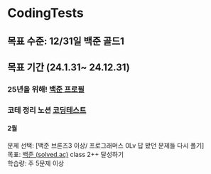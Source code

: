 # CodingTests

## 목표 수준: 12/31일 백준 골드1
## 목표 기간 (24.1.31~ 24.12.31)
### 25년을 위해!   [백준 프로필](https://solved.ac/profile/sim3412)

### 코테 정리 노션 [코딩테스트](https://sim34122.oopy.io/a6f38ded-700c-4bdd-ad22-8416d4b82d61)

#### 2월
문제 선택: [백준 브론즈3 이상/ 프로그래머스 0Lv 답 봤던 문제들 다시 풀기] <br>
목표: [백준 (solved.ac)](https://solved.ac/class?class=2) class 2++ 달성하기 <br>
학습량: 주 5문제 이상
